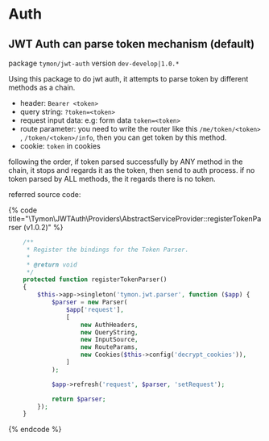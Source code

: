 # Auth

## JWT Auth can parse token mechanism \(default\)

package `tymon/jwt-auth`  version `dev-develop|1.0.*`

Using this package to do jwt auth, it attempts to parse token by different methods as a chain.

* header:  `Bearer <token>`  
* query string: `?token=<token>`
* request input data: e.g: form data `token=<token>`
* route parameter:  you need to write the router like this  `/me/token/<token>` , `/token/<token>/info`, then you can get token by this method.
* cookie: `token` in cookies

following the order, if token parsed successfully by ANY method in the chain, it stops and regards it as the token, then send to auth process. if no token parsed by ALL methods, the it regards there is no token.

referred source code:

{% code title="\\Tymon\\JWTAuth\\Providers\\AbstractServiceProvider::registerTokenParser \(v1.0.2\)" %}
```php
    /**
     * Register the bindings for the Token Parser.
     *
     * @return void
     */
    protected function registerTokenParser()
    {
        $this->app->singleton('tymon.jwt.parser', function ($app) {
            $parser = new Parser(
                $app['request'],
                [
                    new AuthHeaders,
                    new QueryString,
                    new InputSource,
                    new RouteParams,
                    new Cookies($this->config('decrypt_cookies')),
                ]
            );

            $app->refresh('request', $parser, 'setRequest');

            return $parser;
        });
    }
```
{% endcode %}



